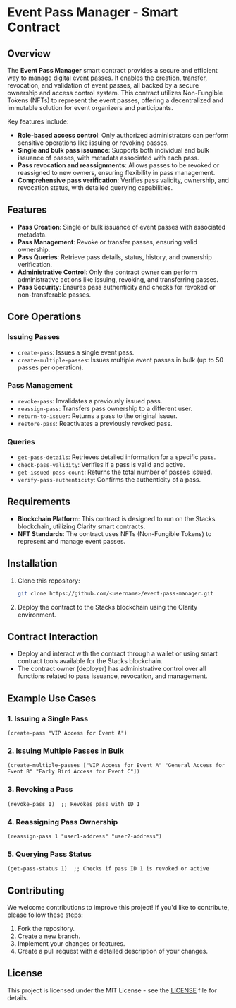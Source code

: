 # Event Pass Manager - Smart Contract

## Overview

The **Event Pass Manager** smart contract provides a secure and efficient way to manage digital event passes. It enables the creation, transfer, revocation, and validation of event passes, all backed by a secure ownership and access control system. This contract utilizes Non-Fungible Tokens (NFTs) to represent the event passes, offering a decentralized and immutable solution for event organizers and participants.

Key features include:
- **Role-based access control**: Only authorized administrators can perform sensitive operations like issuing or revoking passes.
- **Single and bulk pass issuance**: Supports both individual and bulk issuance of passes, with metadata associated with each pass.
- **Pass revocation and reassignments**: Allows passes to be revoked or reassigned to new owners, ensuring flexibility in pass management.
- **Comprehensive pass verification**: Verifies pass validity, ownership, and revocation status, with detailed querying capabilities.

## Features

- **Pass Creation**: Single or bulk issuance of event passes with associated metadata.
- **Pass Management**: Revoke or transfer passes, ensuring valid ownership.
- **Pass Queries**: Retrieve pass details, status, history, and ownership verification.
- **Administrative Control**: Only the contract owner can perform administrative actions like issuing, revoking, and transferring passes.
- **Pass Security**: Ensures pass authenticity and checks for revoked or non-transferable passes.

## Core Operations

### Issuing Passes
- `create-pass`: Issues a single event pass.
- `create-multiple-passes`: Issues multiple event passes in bulk (up to 50 passes per operation).

### Pass Management
- `revoke-pass`: Invalidates a previously issued pass.
- `reassign-pass`: Transfers pass ownership to a different user.
- `return-to-issuer`: Returns a pass to the original issuer.
- `restore-pass`: Reactivates a previously revoked pass.

### Queries
- `get-pass-details`: Retrieves detailed information for a specific pass.
- `check-pass-validity`: Verifies if a pass is valid and active.
- `get-issued-pass-count`: Returns the total number of passes issued.
- `verify-pass-authenticity`: Confirms the authenticity of a pass.

## Requirements

- **Blockchain Platform**: This contract is designed to run on the Stacks blockchain, utilizing Clarity smart contracts.
- **NFT Standards**: The contract uses NFTs (Non-Fungible Tokens) to represent and manage event passes.

## Installation

1. Clone this repository:
    ```bash
    git clone https://github.com/<username>/event-pass-manager.git
    ```

2. Deploy the contract to the Stacks blockchain using the Clarity environment.

## Contract Interaction

- Deploy and interact with the contract through a wallet or using smart contract tools available for the Stacks blockchain.
- The contract owner (deployer) has administrative control over all functions related to pass issuance, revocation, and management.

## Example Use Cases

### 1. Issuing a Single Pass
```clarity
(create-pass "VIP Access for Event A")
```

### 2. Issuing Multiple Passes in Bulk
```clarity
(create-multiple-passes ["VIP Access for Event A" "General Access for Event B" "Early Bird Access for Event C"])
```

### 3. Revoking a Pass
```clarity
(revoke-pass 1)  ;; Revokes pass with ID 1
```

### 4. Reassigning Pass Ownership
```clarity
(reassign-pass 1 "user1-address" "user2-address")
```

### 5. Querying Pass Status
```clarity
(get-pass-status 1)  ;; Checks if pass ID 1 is revoked or active
```

## Contributing

We welcome contributions to improve this project! If you'd like to contribute, please follow these steps:

1. Fork the repository.
2. Create a new branch.
3. Implement your changes or features.
4. Create a pull request with a detailed description of your changes.

## License

This project is licensed under the MIT License - see the [LICENSE](LICENSE) file for details.
